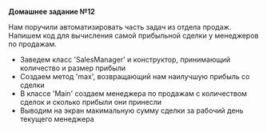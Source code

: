 **Домашнее задание №12**

Нам поручили автоматизировать часть задач из отдела продаж. Напишем код для вычисления самой прибыльной сделки у менеджеров по продажам.

* Заведем класс 'SalesManager' и конструктор, принимающий количество и размер прибыли
* Создаем метод 'max', возвращающий нам наилучшую прибыль со сделки
* В классе 'Main' создаем менеджера по продажам с количеством сделок и сколько прибыли они принесли
* Выводим на экран макимальную сумму сделки за рабочий день текущего менеджера

